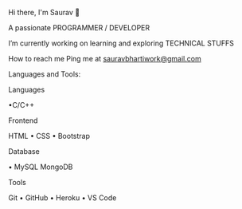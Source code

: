 Hi there, I'm Saurav 👋

A passionate PROGRAMMER / DEVELOPER

I’m currently working on learning and exploring TECHNICAL STUFFS

How to reach me Ping me at sauravbhartiwork@gmail.com

Languages and Tools:



Languages

•C/C++ 

Frontend

HTML • CSS • Bootstrap

Database

• MySQL MongoDB

Tools

Git • GitHub • Heroku • VS Code
